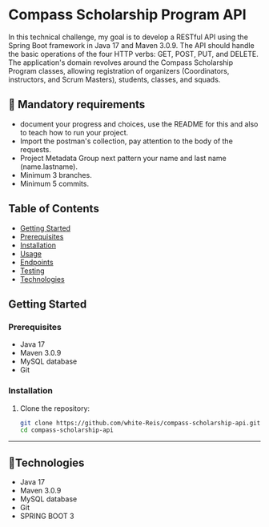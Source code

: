 # Compass Scholarship Program API

In this technical challenge, my goal is to develop a RESTful API using the Spring Boot framework in Java 17 and Maven 3.0.9. The API should handle the basic operations of the four HTTP verbs: GET, POST, PUT, and DELETE. The application's domain revolves around the Compass Scholarship Program classes, allowing registration of organizers (Coordinators, instructors, and Scrum Masters), students, classes, and squads.

## 🔑 Mandatory requirements

- document your progress and choices, use the README for this and also to teach how to run your project.
- Import the postman's collection, pay attention to the body of the requests.
- Project Metadata Group next pattern your name and last name (name.lastname).
- Minimum 3 branches.
- Minimum 5 commits.

## Table of Contents

- [Getting Started](#getting-started)
- [Prerequisites](#prerequisites)
- [Installation](#installation)
- [Usage](#usage)
- [Endpoints](#endpoints)
- [Testing](#testing)
- [Technologies](#technologies)
## Getting Started

### Prerequisites

- Java 17
- Maven 3.0.9
- MySQL database
- Git

### Installation

1. Clone the repository:
   ```bash
   git clone https://github.com/white-Reis/compass-scholarship-api.git
   cd compass-scholarship-api
______________________________________________________________________________________________________________________________________________________________________________________________________________________________
## 🚀Technologies

- Java 17
- Maven 3.0.9
- MySQL database
- Git
- SPRING BOOT 3
